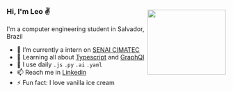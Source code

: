 <img style="margin-top:30px" align="right" src="https://media.giphy.com/media/KQyKJ9XcxvX4LrmmQF/giphy.gif" width="180" height="150" />

### Hi, I'm Leo ✌
I'm a computer engineering student in Salvador, Brazil
- 🔭 I’m currently a intern on [SENAI CIMATEC](http://www.senaicimatec.com.br/)
- 🌱 Learning all about [Typescript](https://www.typescriptlang.org/) and [GraphQl](https://graphql.org/) 
- 📎 I use daily `.js` `.py` `.ai` `.yaml`
- 📫 Reach me in [Linkedin](https://www.linkedin.com/in/leonardo-andrade-santana-940a38172/)
- ⚡ Fun fact: I love vanilla ice cream
